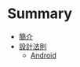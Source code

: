 # Summary

* [簡介](README.md)
* [設計法則](design_pattern/README.md)
   * [Android](design_pattern/android/android.md)


